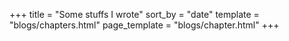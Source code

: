 +++
title = "Some stuffs I wrote"
sort_by = "date"
template = "blogs/chapters.html"
page_template = "blogs/chapter.html"
+++

